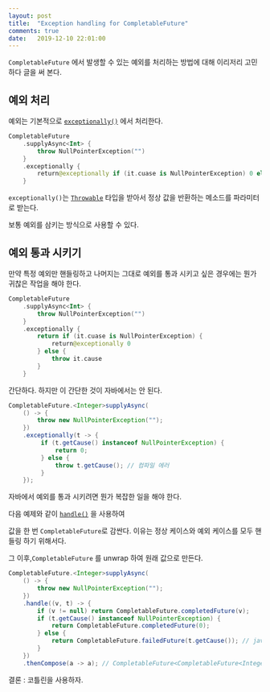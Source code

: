 ```yaml
---
layout: post
title:  "Exception handling for CompletableFuture"
comments: true
date:   2019-12-10 22:01:00
---
```


`CompletableFuture` 에서 발생할 수 있는 예외를 처리하는 방법에 대해 이리저리 고민하다 글을 써 본다.


## 예외 처리

예외는 기본적으로 [`exceptionally()`](https://docs.oracle.com/javase/8/docs/api/java/util/concurrent/CompletableFuture.html#exceptionally-java.util.function.Function-) 에서 처리한다.

```kotlin
CompletableFuture
    .supplyAsync<Int> {
        throw NullPointerException("")
    }
    .exceptionally {
        return@exceptionally if (it.cuase is NullPointerException) 0 else -1
    }
```

`exceptionally()`는 [`Throwable`](https://docs.oracle.com/javase/8/docs/api/java/lang/Throwable.html) 타입을 받아서 정상 값을 반환하는 메소드를 파라미터로 받는다. 

보통 예외를 삼키는 방식으로 사용할 수 있다.


## 예외 통과 시키기

만약 특정 예외만 핸들링하고 나머지는 그대로 예외를 통과 시키고 싶은 경우에는 뭔가 귀찮은 작업을 해야 한다.

```kotlin
CompletableFuture
    .supplyAsync<Int> {
        throw NullPointerException("")
    }
    .exceptionally {
        return if (it.cuase is NullPointerException) {
            return@exceptionally 0
        } else {
            throw it.cause
        }
    }
```

간단하다. 하지만 이 간단한 것이 자바에서는 안 된다.

```java
CompletableFuture.<Integer>supplyAsync(
    () -> {
        throw new NullPointerException("");
    })
    .exceptionally(t -> {
         if (t.getCause() instanceof NullPointerException) {
             return 0;
         } else {
             throw t.getCause(); // 컴파일 에러
         }
    });
```

자바에서 예외를 통과 시키려면 뭔가 복잡한 일을 해야 한다.

다음 예제와 같이 [`handle()`](https://docs.oracle.com/javase/8/docs/api/java/util/concurrent/CompletableFuture.html#handle-java.util.function.BiFunction-) 을 사용하여

값을 한 번 `CompletableFuture`로 감싼다. 이유는 정상 케이스와 예외 케이스를 모두 핸들링 하기 위해서다.

그 이후,`CompletableFuture` 를 unwrap 하여 원래 값으로 만든다.


```java
CompletableFuture.<Integer>supplyAsync(
    () -> {
        throw new NullPointerException("");
    })
    .handle((v, t) -> {
        if (v != null) return CompletableFuture.completedFuture(v);
        if (t.getCause() instanceof NullPointerException) {
            return CompletableFuture.completedFuture(0);
        } else {
            return CompletableFuture.failedFuture(t.getCause()); // java9
        }
    })
    .thenCompose(a -> a); // CompletableFuture<CompletableFuture<Integer>> -> CompletableFuture<Integer>
``` 


결론 : 코틀린을 사용하자.
